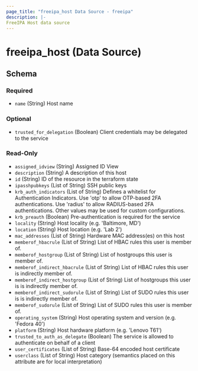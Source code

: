 ```yaml
---
page_title: "freeipa_host Data Source - freeipa"
description: |-
FreeIPA Host data source
---
```


# freeipa_host (Data Source)




<!-- schema generated by tfplugindocs -->
## Schema

### Required

- `name` (String) Host name

### Optional

- `trusted_for_delegation` (Boolean) Client credentials may be delegated to the service

### Read-Only

- `assigned_idview` (String) Assigned ID View
- `description` (String) A description of this host
- `id` (String) ID of the resource in the terraform state
- `ipasshpubkeys` (List of String) SSH public keys
- `krb_auth_indicators` (List of String) Defines a whitelist for Authentication Indicators. Use 'otp' to allow OTP-based 2FA authentications. Use 'radius' to allow RADIUS-based 2FA authentications. Other values may be used for custom configurations.
- `krb_preauth` (Boolean) Pre-authentication is required for the service
- `locality` (String) Host locality (e.g. 'Baltimore, MD')
- `location` (String) Host location (e.g. 'Lab 2')
- `mac_addresses` (List of String) Hardware MAC address(es) on this host
- `memberof_hbacrule` (List of String) List of HBAC rules this user is member of.
- `memberof_hostgroup` (List of String) List of hostgroups this user is member of.
- `memberof_indirect_hbacrule` (List of String) List of HBAC rules this user is indirectly member of.
- `memberof_indirect_hostgroup` (List of String) List of hostgroups this user is is indirectly member of.
- `memberof_indirect_sudorule` (List of String) List of SUDO rules this user is is indirectly member of.
- `memberof_sudorule` (List of String) List of SUDO rules this user is member of.
- `operating_system` (String) Host operating system and version (e.g. 'Fedora 40')
- `platform` (String) Host hardware platform (e.g. 'Lenovo T61')
- `trusted_to_auth_as_delegate` (Boolean) The service is allowed to authenticate on behalf of a client
- `user_certificates` (List of String) Base-64 encoded host certificate
- `userclass` (List of String) Host category (semantics placed on this attribute are for local interpretation)
